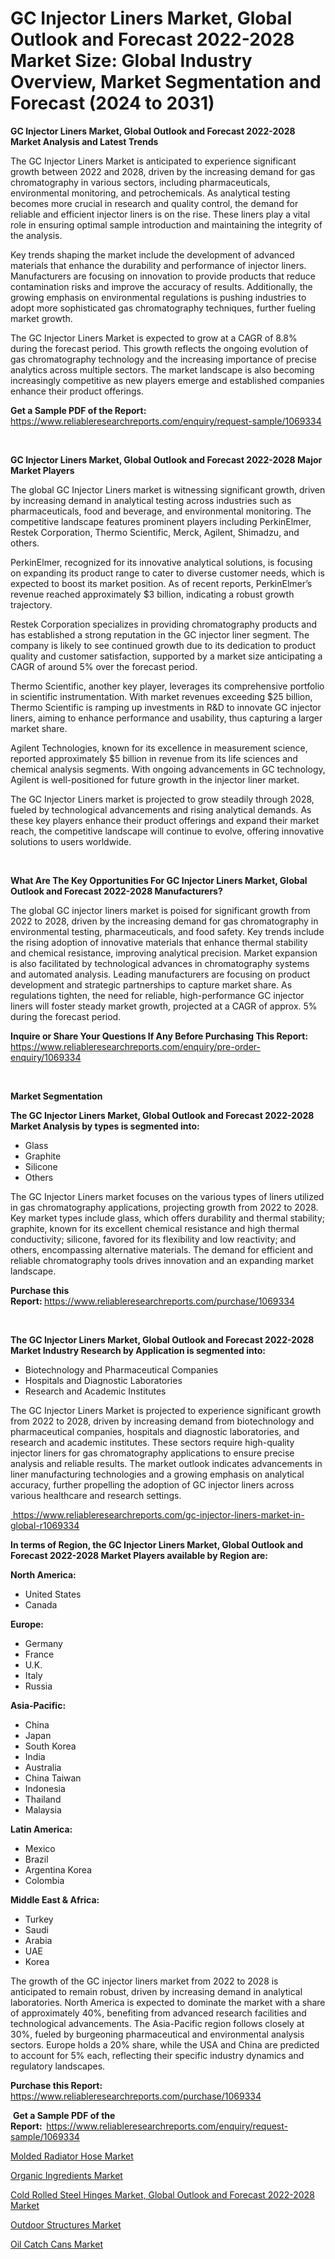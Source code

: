 <p><h1>GC Injector Liners Market, Global Outlook and Forecast 2022-2028 Market Size: Global Industry Overview, Market Segmentation and Forecast (2024 to 2031)</h1></p><p><strong>GC Injector Liners Market, Global Outlook and Forecast 2022-2028 Market Analysis and Latest Trends</strong></p>
<p><p>The GC Injector Liners Market is anticipated to experience significant growth between 2022 and 2028, driven by the increasing demand for gas chromatography in various sectors, including pharmaceuticals, environmental monitoring, and petrochemicals. As analytical testing becomes more crucial in research and quality control, the demand for reliable and efficient injector liners is on the rise. These liners play a vital role in ensuring optimal sample introduction and maintaining the integrity of the analysis.</p><p>Key trends shaping the market include the development of advanced materials that enhance the durability and performance of injector liners. Manufacturers are focusing on innovation to provide products that reduce contamination risks and improve the accuracy of results. Additionally, the growing emphasis on environmental regulations is pushing industries to adopt more sophisticated gas chromatography techniques, further fueling market growth.</p><p>The GC Injector Liners Market is expected to grow at a CAGR of 8.8% during the forecast period. This growth reflects the ongoing evolution of gas chromatography technology and the increasing importance of precise analytics across multiple sectors. The market landscape is also becoming increasingly competitive as new players emerge and established companies enhance their product offerings.</p></p>
<p><strong>Get a Sample PDF of the Report:&nbsp;</strong> <a href="https://www.reliableresearchreports.com/enquiry/request-sample/1069334">https://www.reliableresearchreports.com/enquiry/request-sample/1069334</a></p>
<p>&nbsp;</p>
<p><strong>GC Injector Liners Market, Global Outlook and Forecast 2022-2028 Major Market Players</strong></p>
<p><p>The global GC Injector Liners market is witnessing significant growth, driven by increasing demand in analytical testing across industries such as pharmaceuticals, food and beverage, and environmental monitoring. The competitive landscape features prominent players including PerkinElmer, Restek Corporation, Thermo Scientific, Merck, Agilent, Shimadzu, and others.</p><p>PerkinElmer, recognized for its innovative analytical solutions, is focusing on expanding its product range to cater to diverse customer needs, which is expected to boost its market position. As of recent reports, PerkinElmer’s revenue reached approximately $3 billion, indicating a robust growth trajectory.</p><p>Restek Corporation specializes in providing chromatography products and has established a strong reputation in the GC injector liner segment. The company is likely to see continued growth due to its dedication to product quality and customer satisfaction, supported by a market size anticipating a CAGR of around 5% over the forecast period.</p><p>Thermo Scientific, another key player, leverages its comprehensive portfolio in scientific instrumentation. With market revenues exceeding $25 billion, Thermo Scientific is ramping up investments in R&D to innovate GC injector liners, aiming to enhance performance and usability, thus capturing a larger market share.</p><p>Agilent Technologies, known for its excellence in measurement science, reported approximately $5 billion in revenue from its life sciences and chemical analysis segments. With ongoing advancements in GC technology, Agilent is well-positioned for future growth in the injector liner market.</p><p>The GC Injector Liners market is projected to grow steadily through 2028, fueled by technological advancements and rising analytical demands. As these key players enhance their product offerings and expand their market reach, the competitive landscape will continue to evolve, offering innovative solutions to users worldwide.</p></p>
<p>&nbsp;</p>
<p><strong>What Are The Key Opportunities For GC Injector Liners Market, Global Outlook and Forecast 2022-2028 Manufacturers?</strong></p>
<p><p>The global GC injector liners market is poised for significant growth from 2022 to 2028, driven by the increasing demand for gas chromatography in environmental testing, pharmaceuticals, and food safety. Key trends include the rising adoption of innovative materials that enhance thermal stability and chemical resistance, improving analytical precision. Market expansion is also facilitated by technological advances in chromatography systems and automated analysis. Leading manufacturers are focusing on product development and strategic partnerships to capture market share. As regulations tighten, the need for reliable, high-performance GC injector liners will foster steady market growth, projected at a CAGR of approx. 5% during the forecast period.</p></p>
<p><strong>Inquire or Share Your Questions If Any Before Purchasing This Report:</strong> <a href="https://www.reliableresearchreports.com/enquiry/pre-order-enquiry/1069334">https://www.reliableresearchreports.com/enquiry/pre-order-enquiry/1069334</a></p>
<p>&nbsp;</p>
<p><strong>Market Segmentation</strong></p>
<p><strong>The GC Injector Liners Market, Global Outlook and Forecast 2022-2028 Market Analysis by types is segmented into:</strong></p>
<p><ul><li>Glass</li><li>Graphite</li><li>Silicone</li><li>Others</li></ul></p>
<p><p>The GC Injector Liners market focuses on the various types of liners utilized in gas chromatography applications, projecting growth from 2022 to 2028. Key market types include glass, which offers durability and thermal stability; graphite, known for its excellent chemical resistance and high thermal conductivity; silicone, favored for its flexibility and low reactivity; and others, encompassing alternative materials. The demand for efficient and reliable chromatography tools drives innovation and an expanding market landscape.</p></p>
<p><strong>Purchase this Report:&nbsp;</strong><a href="https://www.reliableresearchreports.com/purchase/1069334">https://www.reliableresearchreports.com/purchase/1069334</a></p>
<p>&nbsp;</p>
<p><strong>The GC Injector Liners Market, Global Outlook and Forecast 2022-2028 Market Industry Research by Application is segmented into:</strong></p>
<p><ul><li>Biotechnology and Pharmaceutical Companies</li><li>Hospitals and Diagnostic Laboratories</li><li>Research and Academic Institutes</li></ul></p>
<p><p>The GC Injector Liners Market is projected to experience significant growth from 2022 to 2028, driven by increasing demand from biotechnology and pharmaceutical companies, hospitals and diagnostic laboratories, and research and academic institutes. These sectors require high-quality injector liners for gas chromatography applications to ensure precise analysis and reliable results. The market outlook indicates advancements in liner manufacturing technologies and a growing emphasis on analytical accuracy, further propelling the adoption of GC injector liners across various healthcare and research settings.</p></p>
<p><a href="https://www.reliableresearchreports.com/gc-injector-liners-market-in-global-r1069334">&nbsp;https://www.reliableresearchreports.com/gc-injector-liners-market-in-global-r1069334</a></p>
<p><strong>In terms of Region, the GC Injector Liners Market, Global Outlook and Forecast 2022-2028 Market Players available by Region are:</strong></p>
<p>
    <p> <strong> North America: </strong>
        <ul>
            <li>United States</li>
            <li>Canada</li>
        </ul>
        </p> 
    <p> <strong> Europe: </strong>
        <ul>
            <li>Germany</li>
            <li>France</li>
            <li>U.K.</li>
            <li>Italy</li>
            <li>Russia</li>
        </ul>
        </p> 
    <p> <strong> Asia-Pacific: </strong>
        <ul>
            <li>China</li>
            <li>Japan</li>
            <li>South Korea</li>
            <li>India</li>
            <li>Australia</li>
            <li>China Taiwan</li>
            <li>Indonesia</li>
            <li>Thailand</li>
            <li>Malaysia</li>
        </ul>
        </p> 
    <p> <strong> Latin America: </strong>
        <ul>
            <li>Mexico</li>
            <li>Brazil</li>
            <li>Argentina Korea</li>
            <li>Colombia</li>
        </ul>
        </p> 
    <p> <strong> Middle East & Africa: </strong>
        <ul>
            <li>Turkey</li>
            <li>Saudi</li>
            <li>Arabia</li>
            <li>UAE</li>
            <li>Korea</li>
        </ul>
    </p>
    </p>
<p><p>The growth of the GC injector liners market from 2022 to 2028 is anticipated to remain robust, driven by increasing demand in analytical laboratories. North America is expected to dominate the market with a share of approximately 40%, benefiting from advanced research facilities and technological advancements. The Asia-Pacific region follows closely at 30%, fueled by burgeoning pharmaceutical and environmental analysis sectors. Europe holds a 20% share, while the USA and China are predicted to account for 5% each, reflecting their specific industry dynamics and regulatory landscapes.</p></p>
<p><strong>Purchase this Report: </strong><a href="https://www.reliableresearchreports.com/purchase/1069334">https://www.reliableresearchreports.com/purchase/1069334</a></p>
<p>&nbsp;<strong>Get a Sample PDF of the Report:&nbsp;&nbsp;</strong><a href="https://www.reliableresearchreports.com/enquiry/request-sample/1069334">https://www.reliableresearchreports.com/enquiry/request-sample/1069334</a></p>
<p><strong></strong></p>
<p><p><a href="https://issuu.com/reportprime-2/docs/molded-radiator-hose-market-size-20_aabec7c0182dfa">Molded Radiator Hose Market</a></p><p><a href="https://issuu.com/reportprime-2/docs/organic-ingredients-market-size-203_dcde8d7ee2d46e">Organic Ingredients Market</a></p><p><a href="https://github.com/abbislposival/Market-Research-Report-List-1/blob/main/cold-rolled-steel-hinges-market-global-outlook-and-forecast-2022-2028-market.md">Cold Rolled Steel Hinges Market, Global Outlook and Forecast 2022-2028 Market</a></p><p><a href="https://medium.com/@staceyhilll67/the-market-study-covers-the-outdoor-structures-market-across-various-segments-34317cd4ad19">Outdoor Structures Market</a></p><p><a href="https://medium.com/@edward.butler98876/the-oil-catch-cans-market-has-witnessed-significant-growth-in-recent-years-and-this-trend-is-c15d5d8bd834">Oil Catch Cans Market</a></p></p>